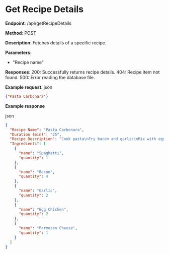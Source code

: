# Get Recipe Details

**Endpoint**: /api/getRecipeDetails

**Method**: POST

**Description**: Fetches details of a specific recipe.

**Parameters**:

- "Recipe name"

**Responses**:
200: Successfully returns recipe details.
404: Recipe item not found.
500: Error reading the database file.

**Example request**:
json

```json
{"Pasta Carbonara"}
```

**Example response**

json

```json
{
  "Recipe Name": "Pasta Carbonara",
  "Duration (min)": "25",
  "Recipe Description": "Cook pasta\nFry bacon and garlic\nMix with eggs and cheese\nServe hot",
  "Ingredients": [
    {
      "name": "Spaghetti",
      "quantity": 1
    },
    {
      "name": "Bacon",
      "quantity": 4
    },
    {
      "name": "Garlic",
      "quantity": 2
    },
    {
      "name": "Egg Chicken",
      "quantity": 2
    },
    {
      "name": "Parmesan Cheese",
      "quantity": 1
    }
  ]
}
```
